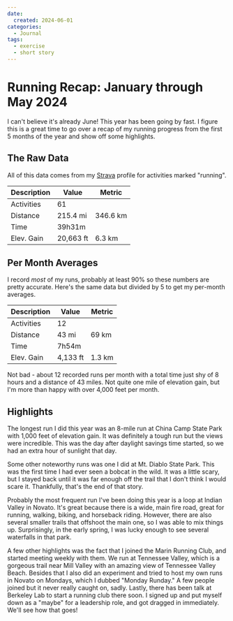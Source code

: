 ```yaml
---
date:
  created: 2024-06-01
categories:
  - Journal
tags:
  - exercise
  - short story
---
```

# Running Recap: January through May 2024

I can't believe it's already June! This year has been going by fast. I figure this is a great time to go over a recap of my running progress from the first 5 months of the year and show off some highlights.

<!-- more -->

## The Raw Data

All of this data comes from my [Strava](https://www.strava.com/athletes/nicfv) profile for activities marked "running".

| Description | Value | Metric |
| ----------- | ----- | ------ |
| Activities  | 61    |        |
| Distance    | 215.4 mi | 346.6 km |
| Time        | 39h31m |       |
| Elev. Gain  | 20,663 ft | 6.3 km |

## Per Month Averages

I record *most* of my runs, probably at least 90% so these numbers are pretty accurate. Here's the same data but divided by 5 to get my per-month averages.

| Description | Value | Metric |
| ----------- | ----- | ------ |
| Activities  | 12    |        |
| Distance    | 43 mi | 69 km |
| Time        | 7h54m |       |
| Elev. Gain  | 4,133 ft | 1.3 km |

Not bad - about 12 recorded runs per month with a total time just shy of 8 hours and a distance of 43 miles. Not quite one mile of elevation gain, but I'm more than happy with over 4,000 feet per month.

## Highlights

The longest run I did this year was an 8-mile run at China Camp State Park with 1,000 feet of elevation gain. It was definitely a tough run but the views were incredible. This was the day after daylight savings time started, so we had an extra hour of sunlight that day.

Some other noteworthy runs was one I did at Mt. Diablo State Park. This was the first time I had ever seen a bobcat in the wild. It was a little scary, but I stayed back until it was far enough off the trail that I don't think I would scare it. Thankfully, that's the end of that story.

Probably the most frequent run I've been doing this year is a loop at Indian Valley in Novato. It's great because there is a wide, main fire road, great for running, walking, biking, and horseback riding. However, there are also several smaller trails that offshoot the main one, so I was able to mix things up. Surprisingly, in the early spring, I was lucky enough to see several waterfalls in that park.

A few other highlights was the fact that I joined the Marin Running Club, and started meeting weekly with them. We run at Tennessee Valley, which is a gorgeous trail near Mill Valley with an amazing view of Tennessee Valley Beach. Besides that I also did an experiment and tried to host my own runs in Novato on Mondays, which I dubbed "Monday Runday." A few people joined but it never really caught on, sadly. Lastly, there has been talk at Berkeley Lab to start a running club there soon. I signed up and put myself down as a "maybe" for a leadership role, and got dragged in immediately. We'll see how that goes!